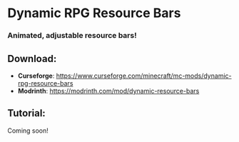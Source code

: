 # Dynamic RPG Resource Bars
### Animated, adjustable resource bars!

## Download:
- **Curseforge**: https://www.curseforge.com/minecraft/mc-mods/dynamic-rpg-resource-bars
- **Modrinth**: https://modrinth.com/mod/dynamic-resource-bars

## Tutorial:
Coming soon!
